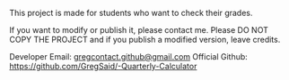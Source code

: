 This project is made for students who want to check their grades.

If you want to modify or publish it, please contact me. Please DO NOT COPY THE PROJECT and if you publish a modified version, leave credits.

Developer Email: gregcontact.github@gmail.com
Official Github: https://github.com/GregSaid/-Quarterly-Calculator